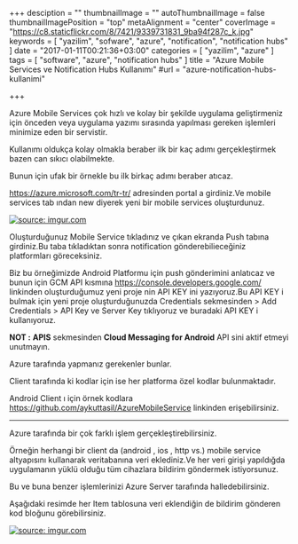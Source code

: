 +++
desciption = ""
thumbnailImage = ""
autoThumbnailImage = false
thumbnailImagePosition = "top"
metaAlignment = "center"
coverImage = "https://c8.staticflickr.com/8/7421/9339731831_9ba94f287c_k.jpg"
keywords = [
  "yazilim",
  "sofware",
  "azure",
  "notification",
  "notification hubs"
]
date = "2017-01-11T00:21:36+03:00"
categories = [
  "yazilim",
  "azure"
]
tags = [
  "software",
  "azure",
  "notification hubs"
]
title = "Azure Mobile Services ve Notification Hubs Kullanımı"
#url = "azure-notification-hubs-kullanimi"

+++

Azure Mobile Services çok hızlı ve kolay bir şekilde uygulama geliştirmeniz için önceden veya uygulama yazımı sırasında yapılması gereken işlemleri minimize eden bir servistir.

Kullanımı oldukça kolay olmakla beraber ilk bir kaç adımı gerçekleştirmek bazen can sıkıcı olabilmekte.

Bunun için ufak bir örnekle bu ilk birkaç adımı beraber atıcaz.


https://azure.microsoft.com/tr-tr/ adresinden portal a girdiniz.Ve mobile services tab ından new diyerek yeni bir mobile services oluşturdunuz.

 

<a href="http://imgur.com/AzIDXWf"><img src="http://i.imgur.com/AzIDXWf.jpg" title="source: imgur.com" /></a>

 

Oluşturduğunuz Mobile Service tıkladınız ve çıkan ekranda Push tabına girdiniz.Bu taba tıkladıktan sonra notification gönderebilieceğiniz platformları göreceksiniz.

Biz bu örneğimizde Android Platformu için push gönderimini anlatıcaz ve bunun için GCM API kısmına https://console.developers.google.com/ linkinden oluşturduğumuz yeni proje nin API KEY ini yazıyoruz.Bu API KEY i bulmak için yeni proje oluşturduğunuzda Credentials sekmesinden > Add Credentials > API Key ve Server Key tıklıyoruz ve buradaki API KEY i kullanıyoruz.

**NOT :** **APIS** sekmesinden **Cloud Messaging for Android** API sini aktif etmeyi unutmayın.

Azure tarafında yapmanız gerekenler bunlar.

Client tarafında ki kodlar için ise her platforma özel kodlar bulunmaktadır.

Android Client ı için örnek kodlara https://github.com/aykuttasil/AzureMobileService linkinden erişebilirsiniz.

 
---

 

Azure tarafında bir çok farklı işlem gerçekleştirebilirsiniz.

Örneğin herhangi bir client da (android , ios , http vs.) mobile service altyapısını kullanarak veritabanına veri eklediniz.Ve her veri girişi yapıldığda uygulamanın yüklü olduğu tüm cihazlara bildirim göndermek istiyorsunuz.

Bu ve buna benzer işlemlerinizi Azure Server tarafında halledebilirsiniz.

Aşağıdaki resimde her Item tablosuna veri eklendiğin de bildirim gönderen kod bloğunu görebilirsiniz.

<a href="http://imgur.com/VSKzp0b"><img src="http://i.imgur.com/VSKzp0b.jpg" title="source: imgur.com" /></a>




